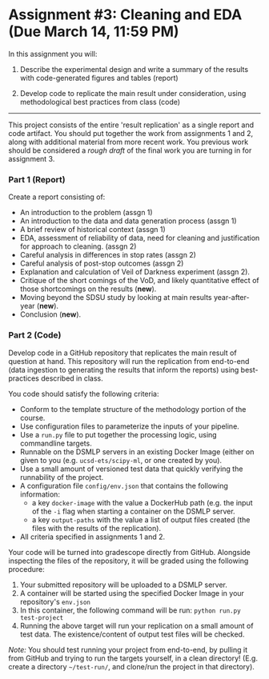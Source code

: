 Assignment #3: Cleaning and EDA (Due March 14, 11:59 PM)
===============================

In this assignment you will:

1.  Describe the experimental design and write a summary of the results with code-generated figures and tables (report)

2.  Develop code to replicate the main result under consideration, using methodological best practices from class (code)

* * * * *

This project consists of the entire 'result replication' as a single
report and code artifact. You should put together the work from
assignments 1 and 2, along with additional material from more recent
work. You previous work should be considered a *rough draft* of the
final work you are turning in for assignment 3.

### Part 1 (Report)

Create a report consisting of:
* An introduction to the problem (assgn 1)
* An introduction to the data and data generation process (assgn 1)
* A brief review of historical context (assgn 1)
* EDA, assessment of reliability of data, need for cleaning and
  justification for approach to cleaning. (assgn 2)
* Careful analysis in differences in stop rates (assgn 2)
* Careful analysis of post-stop outcomes (assgn 2)
* Explanation and calculation of Veil of Darkness experiment (assgn 2).
* Critique of the short comings of the VoD, and likely quantitative
  effect of those shortcomings on the results (**new**).
* Moving beyond the SDSU study by looking at main results
  year-after-year (**new**).
* Conclusion (**new**).

### Part 2 (Code)

Develop code in a GitHub repository that replicates the main result of
question at hand. This repository will run the replication from
end-to-end (data ingestion to generating the results that inform the
reports) using best-practices described in class.

You code should satisfy the following criteria:
* Conform to the template structure of the methodology portion of the
  course.
* Use configuration files to parameterize the inputs of your pipeline.
* Use a `run.py` file to put together the processing logic, using
  commandline targets.
* Runnable on the DSMLP servers in an existing Docker Image (either on
  given to you (e.g. `ucsd-ets/scipy-ml`, or one created by you).
* Use a small amount of versioned test data that quickly verifying the
  runnability of the project.
* A configuration file `config/env.json` that contains the following
  information:
  * a key `docker-image` with the value a DockerHub path (e.g. the
    input of the `-i` flag when starting a container on the DSMLP
    server.
  * a key `output-paths` with the value a list of output files created
    (the files with the results of the replication).
* All criteria specified in assignments 1 and 2.

Your code will be turned into gradescope directly from
GitHub. Alongside inspecting the files of the repository, it will
be graded using the following procedure:

1. Your submitted repository will be uploaded to a DSMLP server.
2. A container will be started using the specified Docker Image in
   your repository's `env.json`
3. In this container, the following command will be run: `python
   run.py test-project`
4. Running the above target will run your replication on a small
   amount of test data. The existence/content of output test files
   will be checked.

*Note:* You should test running your project from end-to-end, by
pulling it from GitHub and trying to run the targets yourself, in a
clean directory! (E.g. create a directory `~/test-run/`, and clone/run
the project in that directory).
